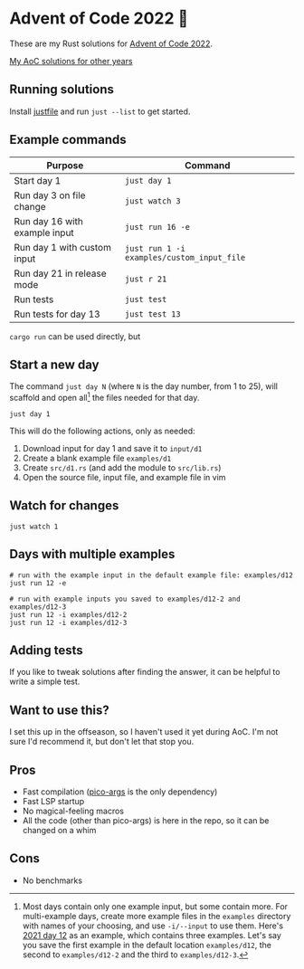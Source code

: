 # Advent of Code 2022 🦀

These are my Rust solutions for [Advent of Code 2022](https://adventofcode.com/2022).

[My AoC solutions for other years](https://github.com/mwcz?tab=repositories&q=advent&type=source&language=&sort=name)

## Running solutions

Install [justfile](https://just.systems/man/en/) and run `just --list` to get started.

## Example commands

| Purpose                       | Command                                    |
| ---                           | ---                                        |
| Start day 1                   | `just day 1`                               |
| Run day 3 on file change      | `just watch 3`                             |
| Run day 16 with example input | `just run 16 -e`                           |
| Run day 1 with custom input   | `just run 1 -i examples/custom_input_file` |
| Run day 21 in release mode    | `just r 21`                                |
| Run tests | `just test`                                |
| Run tests for day 13 | `just test 13`                                |

`cargo run` can be used directly, but 

## Start a new day

The command `just day N` (where `N` is the day number, from 1 to 25), will scaffold and open all[^1] the files needed for that day.

```
just day 1
```

This will do the following actions, only as needed:

 1. Download input for day 1 and save it to `input/d1`
 2. Create a blank example file `examples/d1`
 3. Create `src/d1.rs` (and add the module to `src/lib.rs`)
 4. Open the source file, input file, and example file in vim

## Watch for changes

```
just watch 1
```

## Days with multiple examples

[^1]: Most days contain only one example input, but some contain more.  For multi-example days, create more example files in the `examples` directory with names of your choosing, and use `-i/--input` to use them.  Here's [2021 day 12](https://adventofcode.com/2021/day/12) as an example, which contains three examples.  Let's say you save the first example in the default location `examples/d12`, the second to `examples/d12-2` and the third to `examples/d12-3`.

```
# run with the example input in the default example file: examples/d12
just run 12 -e

# run with example inputs you saved to examples/d12-2 and examples/d12-3
just run 12 -i examples/d12-2
just run 12 -i examples/d12-3
```

## Adding tests

If you like to tweak solutions after finding the answer, it can be helpful to write a simple test.

## Want to use this?

I set this up in the offseason, so I haven't used it yet during AoC.  I'm not sure I'd recommend it, but don't let that stop you.

## Pros

 - Fast compilation ([pico-args](https://crates.io/crates/pico-args) is the only dependency)
 - Fast LSP startup
 - No magical-feeling macros
 - All the code (other than pico-args) is here in the repo, so it can be changed on a whim

## Cons

 - No benchmarks
